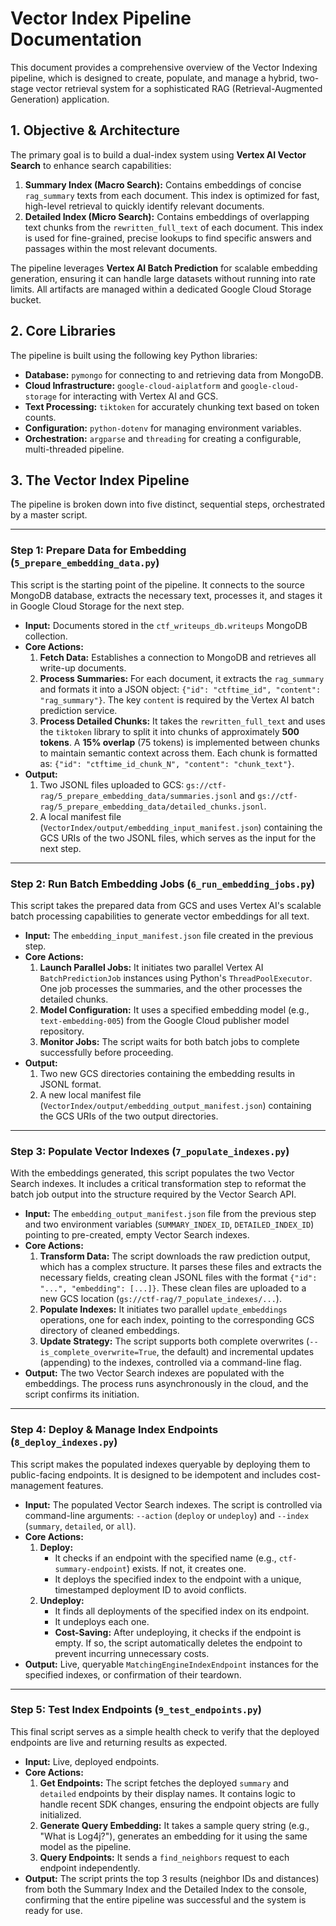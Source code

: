 # Vector Index Pipeline Documentation

This document provides a comprehensive overview of the Vector Indexing pipeline, which is designed to create, populate, and manage a hybrid, two-stage vector retrieval system for a sophisticated RAG (Retrieval-Augmented Generation) application.

## 1. Objective & Architecture

The primary goal is to build a dual-index system using **Vertex AI Vector Search** to enhance search capabilities:

1.  **Summary Index (Macro Search):** Contains embeddings of concise `rag_summary` texts from each document. This index is optimized for fast, high-level retrieval to quickly identify relevant documents.
2.  **Detailed Index (Micro Search):** Contains embeddings of overlapping text chunks from the `rewritten_full_text` of each document. This index is used for fine-grained, precise lookups to find specific answers and passages within the most relevant documents.

The pipeline leverages **Vertex AI Batch Prediction** for scalable embedding generation, ensuring it can handle large datasets without running into rate limits. All artifacts are managed within a dedicated Google Cloud Storage bucket.

## 2. Core Libraries

The pipeline is built using the following key Python libraries:

-   **Database:** `pymongo` for connecting to and retrieving data from MongoDB.
-   **Cloud Infrastructure:** `google-cloud-aiplatform` and `google-cloud-storage` for interacting with Vertex AI and GCS.
-   **Text Processing:** `tiktoken` for accurately chunking text based on token counts.
-   **Configuration:** `python-dotenv` for managing environment variables.
-   **Orchestration:** `argparse` and `threading` for creating a configurable, multi-threaded pipeline.

## 3. The Vector Index Pipeline

The pipeline is broken down into five distinct, sequential steps, orchestrated by a master script.

---

### Step 1: Prepare Data for Embedding (`5_prepare_embedding_data.py`)

This script is the starting point of the pipeline. It connects to the source MongoDB database, extracts the necessary text, processes it, and stages it in Google Cloud Storage for the next step.

-   **Input:** Documents stored in the `ctf_writeups_db.writeups` MongoDB collection.
-   **Core Actions:**
    1.  **Fetch Data:** Establishes a connection to MongoDB and retrieves all write-up documents.
    2.  **Process Summaries:** For each document, it extracts the `rag_summary` and formats it into a JSON object: `{"id": "ctftime_id", "content": "rag_summary"}`. The key `content` is required by the Vertex AI batch prediction service.
    3.  **Process Detailed Chunks:** It takes the `rewritten_full_text` and uses the `tiktoken` library to split it into chunks of approximately **500 tokens**. A **15% overlap** (75 tokens) is implemented between chunks to maintain semantic context across them. Each chunk is formatted as: `{"id": "ctftime_id_chunk_N", "content": "chunk_text"}`.
-   **Output:**
    1.  Two JSONL files uploaded to GCS: `gs://ctf-rag/5_prepare_embedding_data/summaries.jsonl` and `gs://ctf-rag/5_prepare_embedding_data/detailed_chunks.jsonl`.
    2.  A local manifest file (`VectorIndex/output/embedding_input_manifest.json`) containing the GCS URIs of the two JSONL files, which serves as the input for the next step.

---

### Step 2: Run Batch Embedding Jobs (`6_run_embedding_jobs.py`)

This script takes the prepared data from GCS and uses Vertex AI's scalable batch processing capabilities to generate vector embeddings for all text.

-   **Input:** The `embedding_input_manifest.json` file created in the previous step.
-   **Core Actions:**
    1.  **Launch Parallel Jobs:** It initiates two parallel Vertex AI `BatchPredictionJob` instances using Python's `ThreadPoolExecutor`. One job processes the summaries, and the other processes the detailed chunks.
    2.  **Model Configuration:** It uses a specified embedding model (e.g., `text-embedding-005`) from the Google Cloud publisher model repository.
    3.  **Monitor Jobs:** The script waits for both batch jobs to complete successfully before proceeding.
-   **Output:**
    1.  Two new GCS directories containing the embedding results in JSONL format.
    2.  A new local manifest file (`VectorIndex/output/embedding_output_manifest.json`) containing the GCS URIs of the two output directories.

---

### Step 3: Populate Vector Indexes (`7_populate_indexes.py`)

With the embeddings generated, this script populates the two Vector Search indexes. It includes a critical transformation step to reformat the batch job output into the structure required by the Vector Search API.

-   **Input:** The `embedding_output_manifest.json` file from the previous step and two environment variables (`SUMMARY_INDEX_ID`, `DETAILED_INDEX_ID`) pointing to pre-created, empty Vector Search indexes.
-   **Core Actions:**
    1.  **Transform Data:** The script downloads the raw prediction output, which has a complex structure. It parses these files and extracts the necessary fields, creating clean JSONL files with the format `{"id": "...", "embedding": [...]}`. These clean files are uploaded to a new GCS location (`gs://ctf-rag/7_populate_indexes/...`).
    2.  **Populate Indexes:** It initiates two parallel `update_embeddings` operations, one for each index, pointing to the corresponding GCS directory of cleaned embeddings.
    3.  **Update Strategy:** The script supports both complete overwrites (`--is_complete_overwrite=True`, the default) and incremental updates (appending) to the indexes, controlled via a command-line flag.
-   **Output:** The two Vector Search indexes are populated with the embeddings. The process runs asynchronously in the cloud, and the script confirms its initiation.

---

### Step 4: Deploy & Manage Index Endpoints (`8_deploy_indexes.py`)

This script makes the populated indexes queryable by deploying them to public-facing endpoints. It is designed to be idempotent and includes cost-management features.

-   **Input:** The populated Vector Search indexes. The script is controlled via command-line arguments: `--action` (`deploy` or `undeploy`) and `--index` (`summary`, `detailed`, or `all`).
-   **Core Actions:**
    1.  **Deploy:**
        -   It checks if an endpoint with the specified name (e.g., `ctf-summary-endpoint`) exists. If not, it creates one.
        -   It deploys the specified index to the endpoint with a unique, timestamped deployment ID to avoid conflicts.
    2.  **Undeploy:**
        -   It finds all deployments of the specified index on its endpoint.
        -   It undeploys each one.
        -   **Cost-Saving:** After undeploying, it checks if the endpoint is empty. If so, the script automatically deletes the endpoint to prevent incurring unnecessary costs.
-   **Output:** Live, queryable `MatchingEngineIndexEndpoint` instances for the specified indexes, or confirmation of their teardown.

---

### Step 5: Test Index Endpoints (`9_test_endpoints.py`)

This final script serves as a simple health check to verify that the deployed endpoints are live and returning results as expected.

-   **Input:** Live, deployed endpoints.
-   **Core Actions:**
    1.  **Get Endpoints:** The script fetches the deployed `summary` and `detailed` endpoints by their display names. It contains logic to handle recent SDK changes, ensuring the endpoint objects are fully initialized.
    2.  **Generate Query Embedding:** It takes a sample query string (e.g., "What is Log4j?"), generates an embedding for it using the same model as the pipeline.
    3.  **Query Endpoints:** It sends a `find_neighbors` request to each endpoint independently.
-   **Output:** The script prints the top 3 results (neighbor IDs and distances) from both the Summary Index and the Detailed Index to the console, confirming that the entire pipeline was successful and the system is ready for use. 